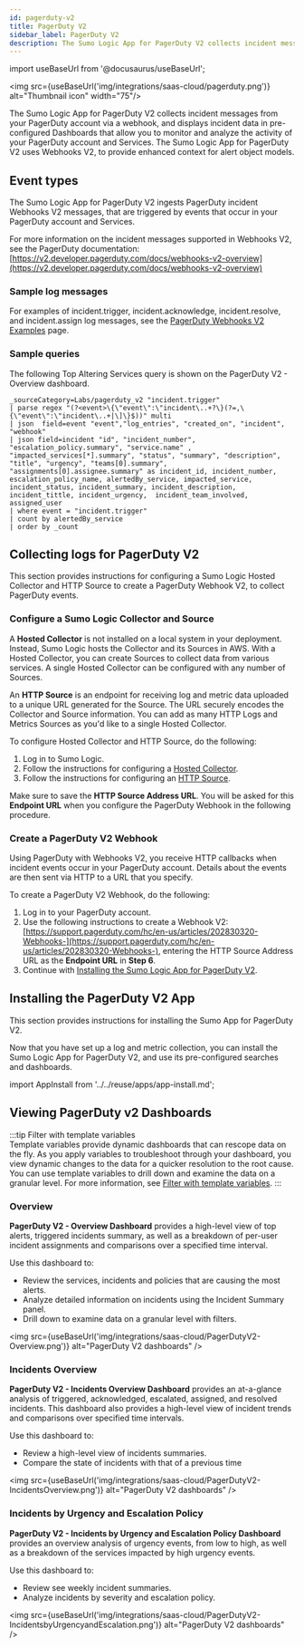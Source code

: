 ```yaml
---
id: pagerduty-v2
title: PagerDuty V2
sidebar_label: PagerDuty V2
description: The Sumo Logic App for PagerDuty V2 collects incident messages from your PagerDuty account via a webhook, and displays that incident data in pre-configured Dashboards so you can monitor and analyze the activity of your PagerDuty account and Services.
---
```


import useBaseUrl from '@docusaurus/useBaseUrl';

<img src={useBaseUrl('img/integrations/saas-cloud/pagerduty.png')} alt="Thumbnail icon" width="75"/>

The Sumo Logic App for PagerDuty V2 collects incident messages from your PagerDuty account via a webhook, and displays incident data in pre-configured Dashboards that allow you to monitor and analyze the activity of your PagerDuty account and Services. The Sumo Logic App for PagerDuty V2 uses Webhooks V2, to provide enhanced context for alert object models.


## Event types

The Sumo Logic App for PagerDuty V2 ingests PagerDuty incident Webhooks V2 messages, that are triggered by events that occur in your PagerDuty account and Services.

For more information on the incident messages supported in Webhooks V2, see the PagerDuty documentation: [https://v2.developer.pagerduty.com/docs/webhooks-v2-overview](https://v2.developer.pagerduty.com/docs/webhooks-v2-overview)


### Sample log messages

For examples of incident.trigger, incident.acknowledge, incident.resolve, and incident.assign log messages, see the [PagerDuty Webhooks V2 Examples](https://v2.developer.pagerduty.com/docs/webhooks-v2-overview#examples) page.


### Sample queries

The following Top Altering Services query is shown on the PagerDuty V2 - Overview dashboard.

```
_sourceCategory=Labs/pagerduty_v2 "incident.trigger"
| parse regex "(?<event>\{\"event\":\"incident\..+?\}(?=,\{\"event\":\"incident\..+|\]\}$))" multi
| json  field=event "event","log_entries", "created_on", "incident", "webhook"
| json field=incident "id", "incident_number", "escalation_policy.summary", "service.name" , "impacted_services[*].summary", "status", "summary", "description", "title", "urgency", "teams[0].summary", "assignments[0].assignee.summary" as incident_id, incident_number, escalation_policy_name, alertedBy_service, impacted_service, incident_status, incident_summary, incident_description, incident_tittle, incident_urgency,  incident_team_involved, assigned_user
| where event = "incident.trigger"
| count by alertedBy_service
| order by _count
```


## Collecting logs for PagerDuty V2

This section provides instructions for configuring a Sumo Logic Hosted Collector and HTTP Source to create a PagerDuty Webhook V2, to collect PagerDuty events.


### Configure a Sumo Logic Collector and Source

A **Hosted Collector** is not installed on a local system in your deployment. Instead, Sumo Logic hosts the Collector and its Sources in AWS. With a Hosted Collector, you can create Sources to collect data from various services. A single Hosted Collector can be configured with any number of  Sources.

An **HTTP Source** is an endpoint for receiving log and metric data uploaded to a unique URL generated for the Source. The URL securely encodes the Collector and Source information. You can add as many HTTP Logs and Metrics Sources as you'd like to a single Hosted Collector.

To configure Hosted Collector and HTTP Source, do the following:
1. Log in to Sumo Logic.
2. Follow the instructions for configuring a [Hosted Collector](/docs/send-data/hosted-collectors/configure-hosted-collector).
3. Follow the instructions for configuring an [HTTP Source](/docs/send-data/hosted-collectors/http-source/logs-metrics).

Make sure to save the **HTTP Source Address URL**. You will be asked for this **Endpoint URL** when you configure the PagerDuty Webhook in the following procedure.


### Create a PagerDuty V2 Webhook

Using PagerDuty with Webhooks V2, you receive HTTP callbacks when incident events occur in your PagerDuty account. Details about the events are then sent via HTTP to a URL that you specify.

To create a PagerDuty V2 Webhook, do the following:
1. Log in to your PagerDuty account.
2. Use the following instructions to create a Webhook V2: [https://support.pagerduty.com/hc/en-us/articles/202830320-Webhooks-](https://support.pagerduty.com/hc/en-us/articles/202830320-Webhooks-), entering the HTTP Source Address URL as the **Endpoint URL** in **Step 6**.
3. Continue with [Installing the Sumo Logic App for PagerDuty V2](#installing-the-pagerduty-v2-app).


## Installing the PagerDuty V2 App

This section provides instructions for installing the Sumo App for PagerDuty V2.

Now that you have set up a log and metric collection, you can install the Sumo Logic App for PagerDuty V2, and use its pre-configured searches and dashboards.

import AppInstall from '../../reuse/apps/app-install.md';

<AppInstall/>

## Viewing PagerDuty v2 Dashboards

:::tip Filter with template variables    
Template variables provide dynamic dashboards that can rescope data on the fly. As you apply variables to troubleshoot through your dashboard, you view dynamic changes to the data for a quicker resolution to the root cause. You can use template variables to drill down and examine the data on a granular level. For more information, see [Filter with template variables](/docs/dashboards/filter-template-variables.md).
:::

### Overview

**PagerDuty V2 - Overview Dashboard** provides a high-level view of top alerts, triggered incidents summary, as well as a breakdown of per-user incident assignments and comparisons over a specified time interval.

Use this dashboard to:
* Review the services, incidents and policies that are causing the most alerts.
* Analyze detailed information on incidents using the Incident Summary panel.
* Drill down to examine data on a granular level with filters.

<img src={useBaseUrl('img/integrations/saas-cloud/PagerDutyV2-Overview.png')} alt="PagerDuty V2 dashboards" />


### Incidents Overview

**PagerDuty V2 - Incidents Overview Dashboard** provides an at-a-glance analysis of triggered, acknowledged, escalated, assigned, and resolved incidents. This dashboard also provides a high-level view of incident trends and comparisons over specified time intervals.

Use this dashboard to:

* Review a high-level view of incidents summaries.
* Compare the state of incidents with that of a previous time

<img src={useBaseUrl('img/integrations/saas-cloud/PagerDutyV2-IncidentsOverview.png')} alt="PagerDuty V2 dashboards" />

### Incidents by Urgency and Escalation Policy

**PagerDuty V2 - Incidents by  Urgency and Escalation Policy Dashboard** provides an overview analysis of urgency events, from low to high, as well as a breakdown of the services impacted by high urgency events.

Use this dashboard to:
* Review see weekly incident summaries.
* Analyze incidents by severity and escalation policy.

<img src={useBaseUrl('img/integrations/saas-cloud/PagerDutyV2-IncidentsbyUrgencyandEscalation.png')} alt="PagerDuty V2 dashboards" />
